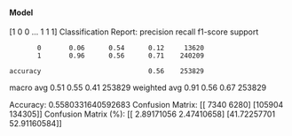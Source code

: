 #### Model
[1 0 0 ... 1 1 1]
Classification Report:
              precision    recall  f1-score   support

           0       0.06      0.54      0.12     13620
           1       0.96      0.56      0.71    240209

    accuracy                           0.56    253829
   macro avg       0.51      0.55      0.41    253829
weighted avg       0.91      0.56      0.67    253829

Accuracy: 0.5580331640592683
Confusion Matrix:
[[  7340   6280]
 [105904 134305]]
Confusion Matrix (%):
[[ 2.89171056  2.47410658]
 [41.72257701 52.91160584]]
